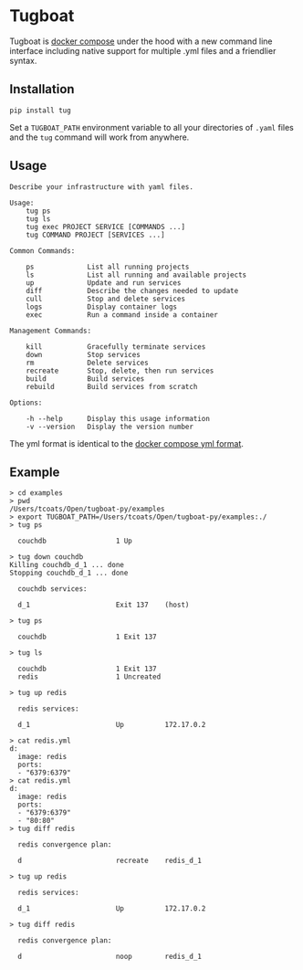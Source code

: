 # Tugboat
Tugboat is [docker compose](https://docs.docker.com/compose/) under the hood with a new command line interface including native support for multiple .yml files and a friendlier syntax.

## Installation
`pip install tug`

Set a `TUGBOAT_PATH` environment variable to all your directories of `.yaml` files and the `tug` command will work from anywhere.

## Usage

```
Describe your infrastructure with yaml files.

Usage:
    tug ps
    tug ls
    tug exec PROJECT SERVICE [COMMANDS ...]
    tug COMMAND PROJECT [SERVICES ...]

Common Commands:

    ps             List all running projects
    ls             List all running and available projects
    up             Update and run services
    diff           Describe the changes needed to update
    cull           Stop and delete services
    logs           Display container logs
    exec           Run a command inside a container

Management Commands:

    kill           Gracefully terminate services
    down           Stop services
    rm             Delete services
    recreate       Stop, delete, then run services
    build          Build services
    rebuild        Build services from scratch

Options:

    -h --help      Display this usage information
    -v --version   Display the version number

```

The yml format is identical to the [docker compose yml format](https://docs.docker.com/compose/yml/).

## Example

```
> cd examples
> pwd
/Users/tcoats/Open/tugboat-py/examples
> export TUGBOAT_PATH=/Users/tcoats/Open/tugboat-py/examples:./
> tug ps

  couchdb                 1 Up

> tug down couchdb
Killing couchdb_d_1 ... done
Stopping couchdb_d_1 ... done

  couchdb services:

  d_1                     Exit 137    (host)

> tug ps

  couchdb                 1 Exit 137

> tug ls

  couchdb                 1 Exit 137
  redis                   1 Uncreated

> tug up redis

  redis services:

  d_1                     Up          172.17.0.2

> cat redis.yml
d:
  image: redis
  ports:
  - "6379:6379"
> cat redis.yml
d:
  image: redis
  ports:
  - "6379:6379"
  - "80:80"
> tug diff redis

  redis convergence plan:

  d                       recreate    redis_d_1

> tug up redis

  redis services:

  d_1                     Up          172.17.0.2

> tug diff redis

  redis convergence plan:

  d                       noop        redis_d_1
```

